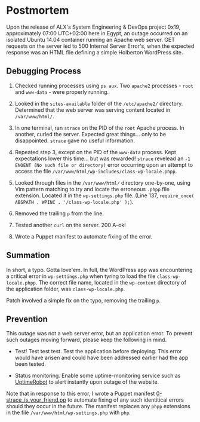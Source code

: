 # Postmortem

Upon the release of ALX's System Engineering & DevOps project 0x19, approximately 07:00 UTC+02:00 here in Egypt, an outage occurred on an isolated Ubuntu 14.04 container running an Apache web server. GET requests on the server led to 500 Internal Server Error's, when the expected response was an HTML file defining a simple Holberton WordPress site.

## Debugging Process

1. Checked running processes using `ps aux`. Two `apache2` processes - `root` and `www-data` -
   were properly running.

2. Looked in the `sites-available` folder of the `/etc/apache2/` directory. Determined that
   the web server was serving content located in `/var/www/html/`.

3. In one terminal, ran `strace` on the PID of the `root` Apache process. In another, curled
   the server. Expected great things... only to be disappointed. `strace` gave no useful
   information.

4. Repeated step 3, except on the PID of the `www-data` process. Kept expectations lower this
   time... but was rewarded! `strace` revelead an `-1 ENOENT (No such file or directory)` error
   occurring upon an attempt to access the file `/var/www/html/wp-includes/class-wp-locale.phpp`.

5. Looked through files in the `/var/www/html/` directory one-by-one, using Vim pattern
   matching to try and locate the erroneous `.phpp` file extension. Located it in the
   `wp-settings.php` file. (Line 137, `require_once( ABSPATH . WPINC . '/class-wp-locale.php' );`).

6. Removed the trailing `p` from the line.

7. Tested another `curl` on the server. 200 A-ok!

8. Wrote a Puppet manifest to automate fixing of the error.

## Summation

In short, a typo. Gotta love'em. In full, the WordPress app was encountering a critical
error in `wp-settings.php` when tyring to load the file `class-wp-locale.phpp`. The correct
file name, located in the `wp-content` directory of the application folder, was
`class-wp-locale.php`.

Patch involved a simple fix on the typo, removing the trailing `p`.

## Prevention

This outage was not a web server error, but an application error. To prevent such outages
moving forward, please keep the following in mind.

- Test! Test test test. Test the application before deploying. This error would have arisen
  and could have been addressed earlier had the app been tested.

- Status monitoring. Enable some uptime-monitoring service such as
  [UptimeRobot](./https://uptimerobot.com/) to alert instantly upon outage of the website.

Note that in response to this error, I wrote a Puppet manifest
[0-strace_is_your_friend.pp](https://github.com/Toluope05/alx-system_engineering-devops/blob/main/0x17-web_stack_debugging_3/0-strace_is_your_friend.pp)
to automate fixing of any such identitical errors should they occur in the future. The manifest
replaces any `phpp` extensions in the file `/var/www/html/wp-settings.php` with `php`.
